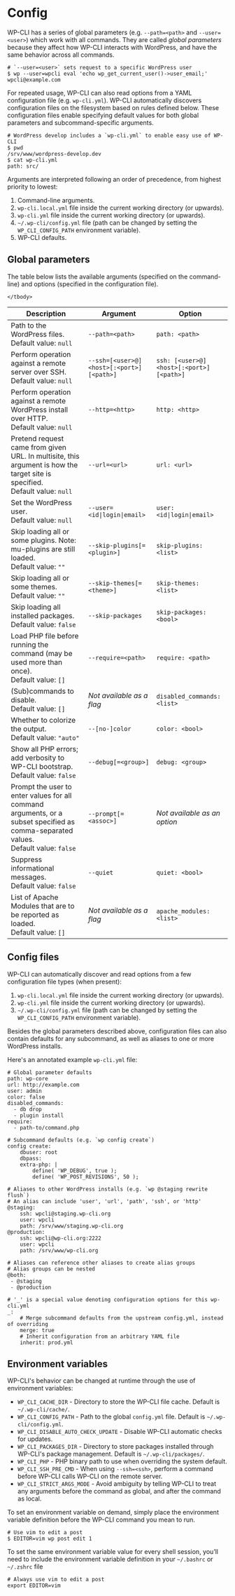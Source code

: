 # Config

WP-CLI has a series of global parameters (e.g. `--path=<path>` and `--user=<user>`) which work with all commands. They are called *global parameters* because they affect how WP-CLI interacts with WordPress, and have the same behavior across all commands.

```
# `--user=<user>` sets request to a specific WordPress user
$ wp --user=wpcli eval 'echo wp_get_current_user()->user_email;'
wpcli@example.com
```

For repeated usage, WP-CLI can also read options from a YAML configuration file (e.g. `wp-cli.yml`). WP-CLI automatically discovers configuration files on the filesystem based on rules defined below. These configuration files enable specifying default values for both global parameters and subcommand-specific arguments.

```
# WordPress develop includes a `wp-cli.yml` to enable easy use of WP-CLI
$ pwd
/srv/www/wordpress-develop.dev
$ cat wp-cli.yml
path: src/
```

Arguments are interpreted following an order of precedence, from highest priority to lowest:

1. Command-line arguments.
1. `wp-cli.local.yml` file inside the current working directory (or upwards).
1. `wp-cli.yml` file inside the current working directory (or upwards).
1. `~/.wp-cli/config.yml` file (path can be changed by setting the `WP_CLI_CONFIG_PATH` environment variable).
1. WP-CLI defaults.

## Global parameters

The table below lists the available <span class="argument">arguments</span> (specified on the command-line) and <span class="option">options</span> (specified in the configuration file).

<table>
	<thead>
	<tr>
		<th>Description</th>
		<th><span class="argument">Argument</span></th>
		<th><span class="option">Option</span></th>
	</tr>
	</thead>
	<tbody>
		<tr>
		<td>
			Path to the WordPress files.
			<br />
			Default value: <code>null</code>
		</td>
		<td>
			<code class="flag">--path=&lt;path&gt;</code>
		</td>
		<td>
			<code class="option">path: &lt;path&gt;</code>
		</td>
	</tr>
	<tr>
		<td>
			Perform operation against a remote server over SSH.
			<br />
			Default value: <code>null</code>
		</td>
		<td>
			<code class="flag">--ssh=[&lt;user&gt;@]&lt;host&gt;[:&lt;port&gt;][&lt;path&gt;]</code>
		</td>
		<td>
			<code class="option">ssh: [&lt;user&gt;@]&lt;host&gt;[:&lt;port&gt;][&lt;path&gt;]</code>
		</td>
	</tr>
	<tr>
		<td>
			Perform operation against a remote WordPress install over HTTP.
			<br />
			Default value: <code>null</code>
		</td>
		<td>
			<code class="flag">--http=&lt;http&gt;</code>
		</td>
		<td>
			<code class="option">http: &lt;http&gt;</code>
		</td>
	</tr>
	<tr>
		<td>
			Pretend request came from given URL. In multisite, this argument is how the target site is specified.
			<br />
			Default value: <code>null</code>
		</td>
		<td>
			<code class="flag">--url=&lt;url&gt;</code>
		</td>
		<td>
			<code class="option">url: &lt;url&gt;</code>
		</td>
	</tr>
	<tr>
		<td>
			Set the WordPress user.
			<br />
			Default value: <code>null</code>
		</td>
		<td>
			<code class="flag">--user=&lt;id|login|email&gt;</code>
		</td>
		<td>
			<code class="option">user: &lt;id|login|email&gt;</code>
		</td>
	</tr>
	<tr>
		<td>
			Skip loading all or some plugins. Note: mu-plugins are still loaded.
			<br />
			Default value: <code>&quot;&quot;</code>
		</td>
		<td>
			<code class="flag">--skip-plugins[=&lt;plugin&gt;]</code>
		</td>
		<td>
			<code class="option">skip-plugins: &lt;list&gt;</code>
		</td>
	</tr>
	<tr>
		<td>
			Skip loading all or some themes.
			<br />
			Default value: <code>&quot;&quot;</code>
		</td>
		<td>
			<code class="flag">--skip-themes[=&lt;theme&gt;]</code>
		</td>
		<td>
			<code class="option">skip-themes: &lt;list&gt;</code>
		</td>
	</tr>
	<tr>
		<td>
			Skip loading all installed packages.
			<br />
			Default value: <code>false</code>
		</td>
		<td>
			<code class="flag">--skip-packages</code>
		</td>
		<td>
			<code class="option">skip-packages: &lt;bool&gt;</code>
		</td>
	</tr>
	<tr>
		<td>
			Load PHP file before running the command (may be used more than once).
			<br />
			Default value: <code>[]</code>
		</td>
		<td>
			<code class="flag">--require=&lt;path&gt;</code>
		</td>
		<td>
			<code class="option">require: &lt;path&gt;</code>
		</td>
	</tr>
	<tr>
		<td>
			(Sub)commands to disable.
			<br />
			Default value: <code>[]</code>
		</td>
		<td>
			<em>Not available as a flag</em>
		</td>
		<td>
			<code class="option">disabled_commands: &lt;list&gt;</code>
		</td>
	</tr>
	<tr>
		<td>
			Whether to colorize the output.
			<br />
			Default value: <code>&quot;auto&quot;</code>
		</td>
		<td>
			<code class="flag">--[no-]color</code>
		</td>
		<td>
			<code class="option">color: &lt;bool&gt;</code>
		</td>
	</tr>
	<tr>
		<td>
			Show all PHP errors; add verbosity to WP-CLI bootstrap.
			<br />
			Default value: <code>false</code>
		</td>
		<td>
			<code class="flag">--debug[=&lt;group&gt;]</code>
		</td>
		<td>
			<code class="option">debug: &lt;group&gt;</code>
		</td>
	</tr>
	<tr>
		<td>
			Prompt the user to enter values for all command arguments, or a subset specified as comma-separated values.
			<br />
			Default value: <code>false</code>
		</td>
		<td>
			<code class="flag">--prompt[=&lt;assoc&gt;]</code>
		</td>
		<td>
			<em>Not available as an option</em>
		</td>
	</tr>
	<tr>
		<td>
			Suppress informational messages.
			<br />
			Default value: <code>false</code>
		</td>
		<td>
			<code class="flag">--quiet</code>
		</td>
		<td>
			<code class="option">quiet: &lt;bool&gt;</code>
		</td>
	</tr>
	<tr>
		<td>
			List of Apache Modules that are to be reported as loaded.
			<br />
			Default value: <code>[]</code>
		</td>
		<td>
			<em>Not available as a flag</em>
		</td>
		<td>
			<code class="option">apache_modules: &lt;list&gt;</code>
		</td>
	</tr>

	</tbody>
</table>

## Config files

WP-CLI can automatically discover and read options from a few configuration file types (when present):

1. `wp-cli.local.yml` file inside the current working directory (or upwards).
1. `wp-cli.yml` file inside the current working directory (or upwards).
1. `~/.wp-cli/config.yml` file (path can be changed by setting the `WP_CLI_CONFIG_PATH` environment variable).

Besides the global parameters described above, configuration files can also contain defaults for any subcommand, as well as aliases to one or more WordPress installs.

Here's an annotated example `wp-cli.yml` file:

	# Global parameter defaults
	path: wp-core
	url: http://example.com
	user: admin
	color: false
	disabled_commands:
	  - db drop
	  - plugin install
	require:
	  - path-to/command.php

	# Subcommand defaults (e.g. `wp config create`)
	config create:
		dbuser: root
		dbpass: 
		extra-php: |
			define( 'WP_DEBUG', true );
			define( 'WP_POST_REVISIONS', 50 );

	# Aliases to other WordPress installs (e.g. `wp @staging rewrite flush`)
	# An alias can include 'user', 'url', 'path', 'ssh', or 'http'
	@staging:
		ssh: wpcli@staging.wp-cli.org
		user: wpcli
		path: /srv/www/staging.wp-cli.org
	@production:
		ssh: wpcli@wp-cli.org:2222
		user: wpcli
		path: /srv/www/wp-cli.org

	# Aliases can reference other aliases to create alias groups
	# Alias groups can be nested
	@both:
	 - @staging
	 - @production

	# '_' is a special value denoting configuration options for this wp-cli.yml
	_:
		# Merge subcommand defaults from the upstream config.yml, instead of overriding
		merge: true
		# Inherit configuration from an arbitrary YAML file
		inherit: prod.yml

## Environment variables

WP-CLI's behavior can be changed at runtime through the use of environment variables:

* `WP_CLI_CACHE_DIR` - Directory to store the WP-CLI file cache. Default is `~/.wp-cli/cache/`.
* `WP_CLI_CONFIG_PATH` - Path to the global `config.yml` file. Default is `~/.wp-cli/config.yml`.
* `WP_CLI_DISABLE_AUTO_CHECK_UPDATE` - Disable WP-CLI automatic checks for updates.
* `WP_CLI_PACKAGES_DIR` - Directory to store packages installed through WP-CLI's package management. Default is `~/.wp-cli/packages/`.
* `WP_CLI_PHP` - PHP binary path to use when overriding the system default. 
* `WP_CLI_SSH_PRE_CMD` - When using `--ssh=<ssh>`, perform a command before WP-CLI calls WP-CLI on the remote server.
* `WP_CLI_STRICT_ARGS_MODE` - Avoid ambiguity by telling WP-CLI to treat any arguments before the command as global, and after the command as local.

To set an environment variable on demand, simply place the environment variable definition before the WP-CLI command you mean to run.

    # Use vim to edit a post
    $ EDITOR=vim wp post edit 1

To set the same environment variable value for every shell session, you’ll need to include the environment variable definition in your `~/.bashrc` or `~/.zshrc` file

    # Always use vim to edit a post
    export EDITOR=vim
